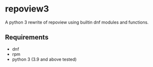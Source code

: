 # repoview3

A python 3 rewrite of repoview using builtin dnf modules and functions.

## Requirements

* dnf
* rpm
* python 3 (3.9 and above tested)
